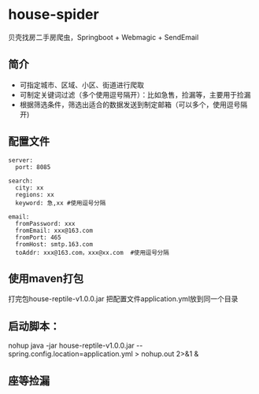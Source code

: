 # house-spider
贝壳找房二手房爬虫，Springboot + Webmagic + SendEmail

## 简介
* 可指定城市、区域、小区、街道进行爬取
* 可制定关键词过滤（多个使用逗号隔开）：比如急售，捡漏等，主要用于捡漏
* 根据筛选条件，筛选出适合的数据发送到制定邮箱（可以多个，使用逗号隔开)

## 配置文件
    server:
      port: 8085
    
    search:
      city: xx
      regions: xx
      keyword: 急,xx #使用逗号分隔
    
    email:
      fromPassword: xxx
      fromEmail: xxx@163.com
      fromPort: 465
      fromHost: smtp.163.com
      toAddr: xxx@163.com，xxx@xx.com  #使用逗号分隔

## 使用maven打包
打完包house-reptile-v1.0.0.jar
把配置文件application.yml放到同一个目录

## 启动脚本：
nohup java -jar house-reptile-v1.0.0.jar  --spring.config.location=application.yml >  nohup.out 2>&1 &

## 座等捡漏